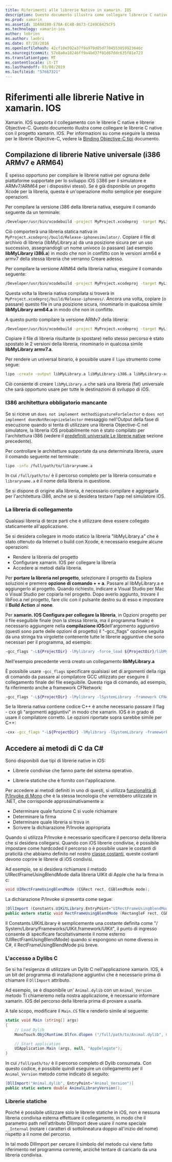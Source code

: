 ```yaml
---
title: Riferimenti alle librerie Native in xamarin. IOS
description: Questo documento illustra come collegare librerie C native in un'applicazione xamarin. IOS. Viene descritto come compilare librerie native di universale e accedere ai metodi di C da C#.
ms.prod: xamarin
ms.assetid: 1DA80280-E78A-EC4B-8673-C249C8425CF5
ms.technology: xamarin-ios
author: lobrien
ms.author: laobri
ms.date: 07/28/2016
ms.openlocfilehash: 42cf10e592a37f9a979d05d7784553059923646c
ms.sourcegitcommit: 57e8a0a10246ff9a4bd37f01d67ddc635f81e723
ms.translationtype: MT
ms.contentlocale: it-IT
ms.lasthandoff: 03/08/2019
ms.locfileid: "57667321"
---
```

# <a name="referencing-native-libraries-in-xamarinios"></a>Riferimenti alle librerie Native in xamarin. IOS

Xamarin. IOS supporta il collegamento con le librerie C native e librerie Objective-C. Questo documento illustra come collegare le librerie C native con il progetto xamarin. IOS. Per informazioni su come eseguire la stessa per le librerie Objective-C, vedere la [Binding Objective-C tipi](~/ios/platform/binding-objective-c/index.md) documento.

<a name="building_native" />

## <a name="building-universal-native-libraries-i386-armv7-and-arm64"></a>Compilazione di librerie Native universale (i386 ARMv7 e ARM64)

È spesso opportuno per compilare le librerie native per ognuna delle piattaforme supportate per lo sviluppo iOS (i386 per il simulatore e ARMv7/ARM64 per i dispositivi stessi). Se è già disponibile un progetto Xcode per la libreria, questa è un'operazione molto semplice per eseguire operazioni.

Per compilare la versione i386 della libreria nativa, eseguire il comando seguente da un terminale:

```bash
/Developer/usr/bin/xcodebuild -project MyProject.xcodeproj -target MyLibrary -sdk iphonesimulator -arch i386 -configuration Release clean build
```

Ciò comporterà una libreria statica nativa in `MyProject.xcodeproj/build/Release-iphonesimulator/`. Copiare il file di archivio di libreria (libMyLibrary.a) da una posizione sicura per un uso successivo, assegnandogli un nome univoco (o passare) (ad esempio **libMyLibrary i386.a**) in modo che non in conflitto con le versioni arm64 e armv7 della stessa libreria che verranno Creare adesso.

Per compilare la versione ARM64 della libreria nativa, eseguire il comando seguente:

```bash
/Developer/usr/bin/xcodebuild -project MyProject.xcodeproj -target MyLibrary -sdk iphoneos -arch arm64 -configuration Release clean build
```

Questa volta la libreria nativa compilata si troverà in `MyProject.xcodeproj/build/Release-iphoneos/`. Ancora una volta, copiare (o passare) questo file in una posizione sicura, rinominarlo in qualcosa simile **libMyLibrary arm64.a** in modo che non in conflitto.

A questo punto compilare la versione ARMv7 della libreria:

```bash
/Developer/usr/bin/xcodebuild -project MyProject.xcodeproj -target MyLibrary -sdk iphoneos -arch armv7 -configuration Release clean build
```

Copiare il file di libreria risultante (o spostare) nello stesso percorso è stato spostato le 2 versioni della libreria, rinominarlo in qualcosa simile **libMyLibrary armv7.a**.

Per rendere un universal binario, è possibile usare il `lipo` strumento come segue:

```bash
lipo -create -output libMyLibrary.a libMyLibrary-i386.a libMyLibrary-arm64.a libMyLibrary-armv7.a
```

Ciò consente di creare `libMyLibrary.a` che sarà una libreria (fat) universale che sarà opportuno usare per tutte le destinazioni di sviluppo di iOS.


### <a name="missing-required-architecture-i386"></a>I386 architettura obbligatorio mancante

Se si riceve un `does not implement methodSignatureForSelector` o `does not implement doesNotRecognizeSelector` messaggio nell'Output della fase di esecuzione quando si tenta di utilizzare una libreria Objective-C nel simulatore, la libreria iOS probabilmente non è stato compilato per l'architettura i386 (vedere il [predefiniti universale Le librerie native](#building_native) sezione precedente).

Per controllare le architetture supportate da una determinata libreria, usare il comando seguente nel terminale:

```bash
lipo -info /full/path/to/libraryname.a
```

In cui `/full/path/to/` è il percorso completo per la libreria consumato e `libraryname.a` è il nome della libreria in questione.

Se si dispone di origine alla libreria, è necessario compilare e aggregarla per l'architettura i386, anche se si desidera testare l'app nel simulatore iOS.

### <a name="linking-your-library"></a>La libreria di collegamento

Qualsiasi libreria di terze parti che è utilizzare deve essere collegato staticamente all'applicazione. 

Se si desidera collegare in modo statico la libreria "libMyLibrary.a" che è stato ottenuto da Internet o build con Xcode, è necessario eseguire alcune operazioni:

-  Rendere la libreria del progetto
-  Configurare xamarin. IOS per collegare la libreria
-  Accedere ai metodi dalla libreria.


Per **portare la libreria nel progetto**, selezionare il progetto da Esplora soluzioni e premere **opzione di comando + + a**. Passare al libMyLibrary.a e aggiungerlo al progetto. Quando richiesto, indicare a Visual Studio per Mac o Visual Studio per copiarla nel progetto. Dopo averlo aggiunto, trovare il libFoo.a nel progetto, fare clic con il pulsante destro su di esso e impostare il **Build Action** al **none**.

Per **xamarin. IOS Configura per collegare la libreria**, in Opzioni progetto per il file eseguibile finale (non la stessa libreria, ma il programma finale) è necessario aggiungere nella **compilazione iOS**dell'argomento aggiuntivo (questi sono parte delle opzioni di progetto) il "-gcc_flags" opzione seguita da una stringa tra virgolette contenente tutte le librerie aggiuntive che sono necessari per il programma, ad esempio:

```bash
-gcc_flags "-L${ProjectDir} -lMylibrary -force_load ${ProjectDir}/libMyLibrary.a"
```

Nell'esempio precedente verrà creato un collegamento **libMyLibrary.a**

È possibile usare `-gcc_flags` specificare qualsiasi set di argomenti della riga di comando da passare al compilatore GCC utilizzato per eseguire il collegamento finale del file eseguibile. Questa riga di comando, ad esempio, fa riferimento anche a framework CFNetwork:

```bash
-gcc_flags "-L${ProjectDir} -lMylibrary -lSystemLibrary -framework CFNetwork -force_load ${ProjectDir}/libMyLibrary.a"
```

Se la libreria nativa contiene codice C++ è anche necessario passare il flag - cxx gli "argomenti aggiuntivi" in modo che xamarin. IOS è in grado di usare il compilatore corretto. Le opzioni riportate sopra sarebbe simile per C++:

```bash
-cxx -gcc_flags "-L${ProjectDir} -lMylibrary -lSystemLibrary -framework CFNetwork -force_load ${ProjectDir}/libMyLibrary.a"
```

<a name="Accessing_C_Methods_from_C#" />

## <a name="accessing-c-methods-from-c35"></a>Accedere ai metodi di C da C&#35;

Sono disponibili due tipi di librerie native in iOS:

-  Librerie condivise che fanno parte del sistema operativo.

-  Librerie statiche che è fornito con l'applicazione.


Per accedere ai metodi definiti in uno di questi, si utilizza [funzionalità di P/Invoke di Mono](https://www.mono-project.com/docs/advanced/pinvoke/) che è la stessa tecnologia che verrebbero utilizzate in .NET, che corrisponde approssimativamente a:

-  Determinare quale funzione C si vuole richiamare
-  Determinare la firma
-  Determinare quale libreria si trova in
-  Scrivere la dichiarazione P/Invoke appropriata


Quando si utilizza P/Invoke è necessario specificare il percorso della libreria che si desidera collegarsi. Quando con iOS librerie condivise, è possibile impostare come hardcoded il percorso o è possibile usare le costanti di praticità che abbiamo definito nel nostro [classe costanti](https://developer.xamarin.com/api/type/Constants/), queste costanti devono coprire le librerie di iOS condivisi.

Ad esempio, se si desidera richiamare il metodo UIRectFrameUsingBlendMode dalla libreria UIKit di Apple che ha la firma in c:

```csharp
void UIRectFrameUsingBlendMode (CGRect rect, CGBlendMode mode);
```

La dichiarazione P/Invoke si presenta come segue:

```csharp
[DllImport (Constants.UIKitLibrary,EntryPoint="UIRectFrameUsingBlendMode")]
public extern static void RectFrameUsingBlendMode (RectangleF rect, CGBlendMode blendMode);
```

Il Constants.UIKitLibrary è semplicemente una costante definita come "/ System/Library/Frameworks/UIKit.framework/UIKit", il punto di ingresso consente di specificare facoltativamente il nome esterno (UIRectFramUsingBlendMode) quando si espongono un nome diverso in C#, il RectFrameUsingBlendMode più breve.

<a name="Accessing_C_Dylibs" />

### <a name="accessing-c-dylibs"></a>L'accesso a Dylibs C

Se si ha l'esigenza di utilizzare un Dylib C nell'applicazione xamarin. IOS, è un bit del programma di installazione aggiuntivi che è necessario prima di chiamare il `DllImport` attributo.

Ad esempio, se è disponibile un' `Animal.dylib` con un `Animal_Version` metodo Ti chiameremo nella nostra applicazione, è necessario informare xamarin. IOS del percorso della libreria prima di provare a usarla.

A tale scopo, modificare il `Main.CS` file e renderlo simile al seguente:

```csharp
static void Main (string[] args)
{
    // Load Dylib
    MonoTouch.ObjCRuntime.Dlfcn.dlopen ("/full/path/to/Animal.dylib", 0);

    // Start application
    UIApplication.Main (args, null, "AppDelegate");
}
```

In cui `/full/path/to/` è il percorso completo di Dylib consumata. Con questo codice, è possibile quindi eseguire un collegamento per il `Animal_Version` metodo come indicato di seguito:

```csharp
[DllImport("Animal.dylib", EntryPoint="Animal_Version")]
public static extern double AnimalLibraryVersion();
```

<a name="Static_Libraries" />

### <a name="static-libraries"></a>Librerie statiche

Poiché è possibile utilizzare solo le librerie statiche in iOS, non è nessuna libreria condivisa esterna effettuare il collegamento, in modo che il parametro path nell'attributo DllImport deve usare il nome speciale `__Internal` (notare i caratteri di sottolineatura doppio all'inizio del nome) rispetto a il nome del percorso.

In tal modo DllImport per cercare il simbolo del metodo cui viene fatto riferimento nel programma corrente, anziché tentare di caricarlo da una libreria condivisa.


